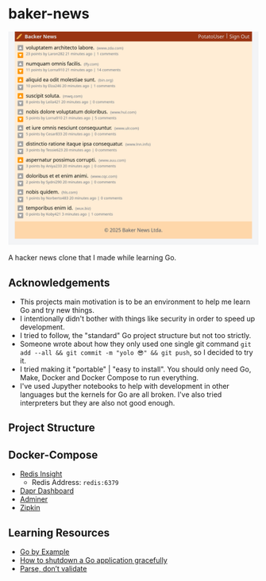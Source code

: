 # baker-news

<div align="center">
  <img src="https://github.com/thevtm/baker-news/blob/master/docs/screenshots/Screen Shot 2025-01-04 at 22.01.39.png?raw=true"/>
</div>

A hacker news clone that I made while learning Go.

## Acknowledgements

- This projects main motivation is to be an environment to help me learn Go and try new things.
- I intentionally didn't bother with things like security in order to speed up development.
- I tried to follow, the "standard" Go project structure but not too strictly.
- Someone wrote about how they only used one single git command `git add --all && git commit -m "yolo 😎" && git push`, so I decided to try it.
- I tried making it "portable" | "easy to install". You should only need Go, Make, Docker and Docker Compose to run everything.
- I've used Jupyther notebooks to help with development in other languages but the kernels for Go are all broken. I've also tried interpreters but they are also not good enough.

## Project Structure

## Docker-Compose

- [Redis Insight](http://localhost:55540/)
  - Redis Address: `redis:6379`
- [Dapr Dashboard](http://localhost:58080/)
- [Adminer](http://localhost:58081)
- [Zipkin](http://localhost:59411)

## Learning Resources

- [Go by Example](https://gobyexample.com/)
- [How to shutdown a Go application gracefully](https://josemyduarte.github.io/2023-04-24-golang-lifecycle/)
- [Parse, don’t validate](https://lexi-lambda.github.io/blog/2019/11/05/parse-don-t-validate/)
